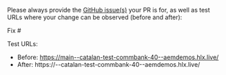 Please always provide the [GitHub issue(s)](../issues) your PR is for, as well as test URLs where your change can be observed (before and after):

Fix #<gh-issue-id>

Test URLs:
- Before: https://main--catalan-test-commbank-40--aemdemos.hlx.live/
- After: https://<branch>--catalan-test-commbank-40--aemdemos.hlx.live/
